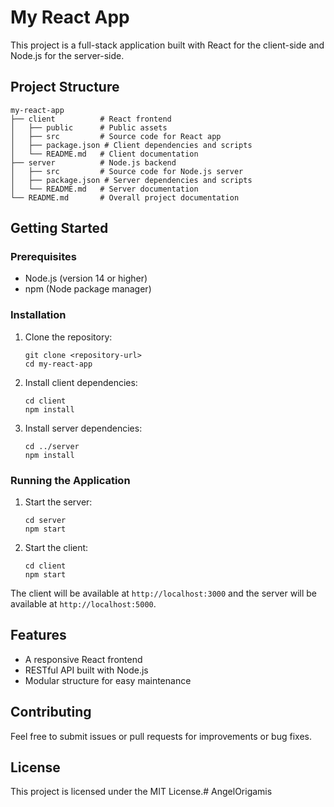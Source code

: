 # My React App

This project is a full-stack application built with React for the client-side and Node.js for the server-side. 

## Project Structure

```
my-react-app
├── client          # React frontend
│   ├── public      # Public assets
│   ├── src         # Source code for React app
│   ├── package.json # Client dependencies and scripts
│   └── README.md   # Client documentation
├── server          # Node.js backend
│   ├── src         # Source code for Node.js server
│   ├── package.json # Server dependencies and scripts
│   └── README.md   # Server documentation
└── README.md       # Overall project documentation
```

## Getting Started

### Prerequisites

- Node.js (version 14 or higher)
- npm (Node package manager)

### Installation

1. Clone the repository:
   ```
   git clone <repository-url>
   cd my-react-app
   ```

2. Install client dependencies:
   ```
   cd client
   npm install
   ```

3. Install server dependencies:
   ```
   cd ../server
   npm install
   ```

### Running the Application

1. Start the server:
   ```
   cd server
   npm start
   ```

2. Start the client:
   ```
   cd client
   npm start
   ```

The client will be available at `http://localhost:3000` and the server will be available at `http://localhost:5000`.

## Features

- A responsive React frontend
- RESTful API built with Node.js
- Modular structure for easy maintenance

## Contributing

Feel free to submit issues or pull requests for improvements or bug fixes. 

## License

This project is licensed under the MIT License.# AngelOrigamis
